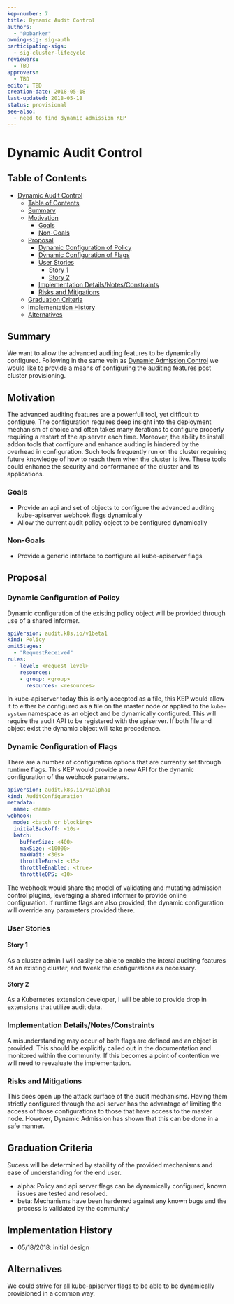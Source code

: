 ```yaml
---
kep-number: 7
title: Dynamic Audit Control
authors:
  - "@pbarker"
owning-sig: sig-auth
participating-sigs:
  - sig-cluster-lifecycle
reviewers:
  - TBD
approvers:
  - TBD
editor: TBD
creation-date: 2018-05-18
last-updated: 2018-05-18
status: provisional
see-also:
  - need to find dynamic admission KEP
---
```


# Dynamic Audit Control

## Table of Contents

* [Dynamic Audit Control](#dynamic-audit-control)
  * [Table of Contents](#table-of-contents)
  * [Summary](#summary)
  * [Motivation](#motivation)
      * [Goals](#goals)
      * [Non-Goals](#non-goals)
  * [Proposal](#proposal)
      * [Dynamic Configuration of Policy](#dynamic-configuration-of-policy)
      * [Dynamic Configuration of Flags](#dynamic-configuration-of-flags)
      * [User Stories](#user-stories)
        * [Story 1](#story-1)
        * [Story 2](#story-2)
      * [Implementation Details/Notes/Constraints](#implementation-detailsnotesconstraints)
      * [Risks and Mitigations](#risks-and-mitigations)
  * [Graduation Criteria](#graduation-criteria)
  * [Implementation History](#implementation-history)
  * [Alternatives](#alternatives)

## Summary

We want to allow the advanced auditing features to be dynamically configured. Following in the same vein as [Dynamic Admission Control](https://kubernetes.io/docs/admin/extensible-admission-controllers/) we would like to provide a means of configuring the auditing features post cluster provisioning.

## Motivation

The advanced auditing features are a powerfull tool, yet difficult to configure. The configuration requires deep insight into the deployment mechanism of choice and often takes many iterations to configure properly requiring a restart of the apiserver each time. Moreover, the ability to install addon tools that configure and enhance audting is hindered by the overhead in configuration. Such tools frequently run on the cluster requiring future knowledge of how to reach them when the cluster is live. These tools could enhance the security and conformance of the cluster and its applications.

### Goals
- Provide an api and set of objects to configure the advanced auditing kube-apiserver webhook flags dynamically
- Allow the current audit policy object to be configured dynamically

### Non-Goals
- Provide a generic interface to configure all kube-apiserver flags

## Proposal

### Dynamic Configuration of Policy
Dynamic configuration of the existing policy object will be provided through use of a shared informer.
```yaml
apiVersion: audit.k8s.io/v1beta1
kind: Policy
omitStages:
  - "RequestReceived"
rules:
  - level: <request level>
    resources:
    - group: <group>
      resources: <resources>
```
In kube-apiserver today this is only accepted as a file, this KEP would allow it to either be configured as a file on the master node or applied to the `kube-system` namespace as an object and be dynamically configured. This will require the audit API to be registered with the apiserver. If both file and object exist the dynamic object will take precedence.

### Dynamic Configuration of Flags
There are a number of configuration options that are currently set through runtime flags. This KEP would provide a new API for the dynamic configuration of the webhook parameters.
```yaml
apiVersion: audit.k8s.io/v1alpha1
kind: AuditConfiguration
metadata:
  name: <name>
webhook:
  mode: <batch or blocking>
  initialBackoff: <10s>
  batch:
    bufferSize: <400>
    maxSize: <10000>
    maxWait: <30s>
    throttleBurst: <15>
    throttleEnabled: <true>
    throttleQPS: <10>
```
The webhook would share the model of validating and mutating admission control plugins, leveraging a shared informer to provide online configuration. If runtime flags are also provided, the dynamic configuration will override any parameters provided there.

### User Stories

#### Story 1
As a cluster admin I will easily be able to enable the interal auditing features of an existing cluster, and tweak the configurations as necessary.

#### Story 2
As a Kubernetes extension developer, I will be able to provide drop in extensions that utilize audit data.

### Implementation Details/Notes/Constraints

A misunderstanding may occur of both flags are defined and an object is provided. This should be explicitly called out in the 
documentation and monitored within the community. If this becomes a point of contention we will need to reevaluate the implementation.

### Risks and Mitigations

This does open up the attack surface of the audit mechanisms. Having them strictly configured through the api server has 
the advantage of limiting the access of those configurations to those that have access to the master node. However, Dynamic Admission has shown that this can be done in a safe manner. 

## Graduation Criteria

Sucess will be determined by stability of the provided mechanisms and ease of understanding for the end user.

* alpha: Policy and api server flags can be dynamically configured, known issues are tested and resolved.
* beta: Mechanisms have been hardened against any known bugs and the process is validated by the community

## Implementation History

- 05/18/2018: initial design

## Alternatives

We could strive for all kube-apiserver flags to be able to be dynamically provisioned in a common way.
